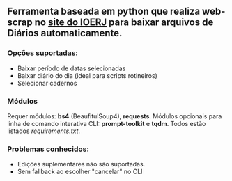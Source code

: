 ## Ferramenta baseada em python que realiza web-scrap no [site do IOERJ](www.ioerj.rj.gov.br) para baixar arquivos de Diários automaticamente.

### Opções suportadas:
- Baixar período de datas selecionadas
- Baixar diário do dia (ideal para scripts rotineiros)
- Selecionar cadernos

### Módulos

Requer módulos: **bs4** (BeaufitulSoup4), **requests**. Módulos opcionais para linha de comando interativa CLI: **prompt-toolkit** e **tqdm**. Todos estão listados *requirements.txt*.

### Problemas conhecidos:
- Edições suplementares não são suportadas. 
- Sem fallback ao escolher "cancelar" no CLI